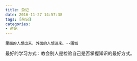 ```yaml
---
title: 杂记
date: 2016-11-27 14:57:38
tags: [杂记]
categories: 
- 杂记
---
```

    里面的人想出来，外面的人想进来。--围城

最好的学习方式：教会别人是检验自己是否掌握知识的最好方式。
